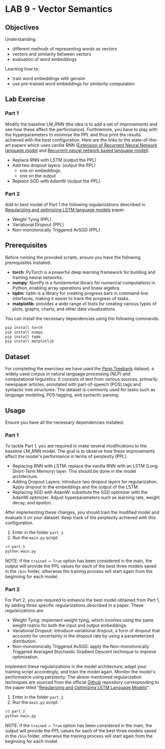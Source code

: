 # LAB 9 - Vector Semantics

## Objectives
Understanding:
- different methods of representing words as vectors
- vectors and similarity between vectors
- evaluation of word embeddings

Learning how to:
- train word embeddings with gensim
- use pre-trained word embeddings for similarity computation

## Lab Exercise
### Part 1
Modify the baseline LM_RNN (the idea is to add a set of improvements and see how these affect the performance). Furthremore, you have to play with the hyperparameters to minimise the PPL and thus print the results achieved with the best configuration. Here are the links to the state-of-the-art papers which uses vanilla RNN ([Extension of Recurrent Neural Network language model](https://ieeexplore.ieee.org/stamp/stamp.jsp?tp=&arnumber=5947611&tag=1) and [Recurrent neural network based language model](https://www.fit.vutbr.cz/research/groups/speech/publi/2010/mikolov_interspeech2010_IS100722.pdf)).
- Replace RNN with LSTM (output the PPL)
- Add two dropout layers: (output the PPL)
  - one on embeddings
  - one on the output
- Replace SGD with AdamW (output the PPL)

### Part 2
Add to best model of Part 1 the following regularizations described in [Regularizing and optimizing LSTM language models](https://openreview.net/pdf?id=SyyGPP0TZ) paper:
- Weight Tying (PPL)
- Variational Dropout (PPL)
- Non-monotonically Triggered AvSGD (PPL)

## Prerequisites
Before running the provided scripts, ensure you have the following prerequisites installed:
- **torch**: PyTorch is a powerful deep learning framework for building and training neural networks.
- **numpy**: NumPy is a fundamental library for numerical computations in Python, enabling array operations and linear algebra.
- **tqdm**: tqdm is a library for creating progress bars in command-line interfaces, making it easier to track the progress of tasks.
- **matplotlib**: provides a wide range of tools for creating various types of plots, graphs, charts, and other data visualizations

You can install the necessary dependencies using the following commands:
```bash
pip install torch
pip install numpy
pip install tqdm
pip install matplotlib
```

## Dataset
For completing the exercises we have used the [Penn Treebank](https://paperswithcode.com/dataset/penn-treebank) dataset, a widely used corpus in natural language processing (NLP) and computational linguistics. It consists of text from various sources, primarily newspaper articles, annotated with part-of-speech (POS) tags and syntactic tree structures. The dataset is commonly used for tasks such as language modeling, POS tagging, and syntactic parsing.

## Usage
Ensure you have all the necessary dependencies installed.

### Part 1
To tackle Part 1, you are required to make several modifications to the baseline LM_RNN model. The goal is to observe how these improvements affect the model's performance in terms of perplexity (PPL).
- Replacing RNN with LSTM: replace the vanilla RNN with an LSTM (Long Short-Term Memory) layer. This should be done in the model architecture.
- Adding Dropout Layers: introduce two dropout layers for regularization. Apply dropout to the embeddings and the output of the LSTM.
- Replacing SGD with AdamW: substitute the SGD optimizer with the AdamW optimizer. Adjust hyperparameters such as learning rate, weight decay, and epsilon.

After implementing these changes, you should train the modified model and evaluate it on your dataset. Keep track of the perplexity achieved with this configuration.
1. Enter in the folder `part_1`.
2. Run the `main.py` script.
```bash
cd part_1
python main.py
```
NOTE: if the `trained = True` option has been considered in the main, the output will provide the PPL values for each of the best three models saved in the `/bin` folder, otherwise the training process will start again from the beginning for each model.

### Part 2
For Part 2, you are required to enhance the best model obtained from Part 1, by adding three specific regularizations described in a paper. These regularizations are:
- Weight Tying: implement weight tying, which involves using the same weight matrix for both the input and output embeddings.
- Variational Dropout: introduce variational dropout, a form of dropout that accounts for uncertainty in the dropout rate by using a parameterized distribution.
- Non-monotonically Triggered AvSGD: apply the Non-monotonically Triggered Averaged Stochastic Gradient Descent technique to improve optimization.

Implement these regularizations in the model architecture, adapt your training script accordingly, and train the model again. Monitor the model's performance using perplexity. The above-mentioned regularization techniques are sourced from the official [Github](https://github.com/ahmetumutdurmus/awd-lstm) repository corresponding to the paper titled "[Regularizing and Optimizing LSTM Language Models](https://arxiv.org/pdf/1708.02182.pdf)".

1. Enter in the folder `part_2`.
2. Run the `main.py` script.
```bash
cd part_2
python main.py
```
NOTE: if the `trained = True` option has been considered in the main, the output will provide the PPL values for each of the best three models saved in the `/bin` folder, otherwise the training process will start again from the beginning for each model.
